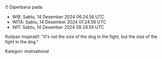 ⏰ Diperbarui pada:
- WIB: Sabtu, 14 Desember 2024 06.24.56 UTC
- WITA: Sabtu, 14 Desember 2024 07.24.56 UTC
- WIT: Sabtu, 14 Desember 2024 08.24.56 UTC

Kutipan Inspiratif:
"It's not the size of the dog in the fight, but the size of the fight in the dog."


Kategori: motivational

